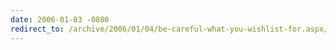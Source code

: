 ```yaml
---
date: 2006-01-03 -0800
redirect_to: /archive/2006/01/04/be-careful-what-you-wishlist-for.aspx/
---
```

